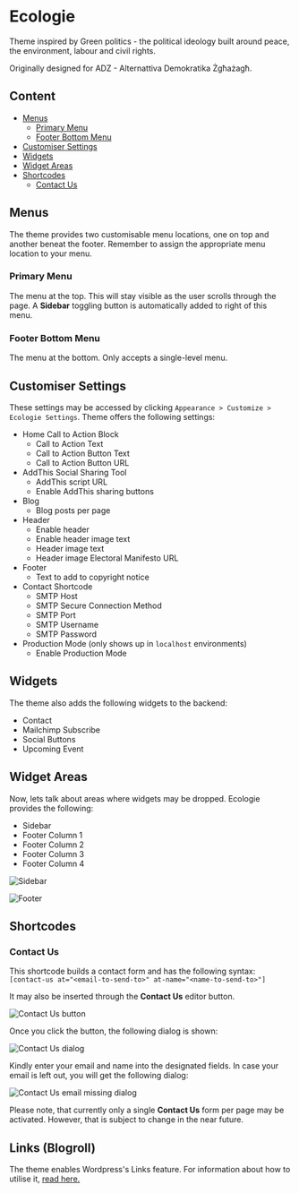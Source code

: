 # Ecologie
Theme inspired by Green politics - the political ideology built around peace, the environment, labour and civil rights.

Originally designed for ADZ - Alternattiva Demokratika Żgħażagħ.

## Content
* [Menus](#menus "Menus")
  - [Primary Menu](#primary-menu "Primary Menu")
  - [Footer Bottom Menu](#footer-bottom-menu "Footer Bottom Menu")
* [Customiser Settings](#customiser-settings "Customiser Settings")
* [Widgets](#widgets "Widgets")
* [Widget Areas](#widget-areas "Widget Areas")
* [Shortcodes](#shortcodes "Shortcodes")
  - [Contact Us](#contact-us "Contact Us")

## Menus
The theme provides two customisable menu locations, one on top and another beneat the footer. Remember to assign the 
appropriate menu location to your menu.

### Primary Menu
The menu at the top. This will stay visible as the user scrolls through the page. A **Sidebar** toggling button is 
automatically added to right of this menu.

### Footer Bottom Menu
The menu at the bottom. Only accepts a single-level menu.

## Customiser Settings
These settings may be accessed by clicking `` Appearance > Customize > Ecologie Settings ``. Theme offers the following 
settings:
* Home Call to Action Block
  - Call to Action Text
  - Call to Action Button Text
  - Call to Action Button URL
* AddThis Social Sharing Tool
  - AddThis script URL
  - Enable AddThis sharing buttons
* Blog
  - Blog posts per page
* Header
  - Enable header
  - Enable header image text
  - Header image text
  - Header image Electoral Manifesto URL
* Footer
  - Text to add to copyright notice
* Contact Shortcode
  - SMTP Host
  - SMTP Secure Connection Method
  - SMTP Port
  - SMTP Username
  - SMTP Password
* Production Mode (only shows up in `` localhost `` environments)
  - Enable Production Mode

## Widgets
The theme also adds the following widgets to the backend:
* Contact
* Mailchimp Subscribe
* Social Buttons
* Upcoming Event

## Widget Areas
Now, lets talk about areas where widgets may be dropped. Ecologie provides the following:
* Sidebar
* Footer Column 1
* Footer Column 2
* Footer Column 3
* Footer Column 4

![Sidebar](https://github.com/dannydes/ecologie/raw/master/screenshots/widget-areas/sidebar.png "Sidebar")

![Footer](https://github.com/dannydes/ecologie/raw/master/screenshots/widget-areas/footer.png "Footer")

## Shortcodes
### Contact Us
This shortcode builds a contact form and has the following syntax: 
`` [contact-us at="<email-to-send-to>" at-name="<name-to-send-to>"] ``

It may also be inserted through the **Contact Us** editor button.

![Contact Us button](https://github.com/dannydes/ecologie/raw/master/screenshots/shortcodes/contact-us-btn.png "Contact Us button")

Once you click the button, the following dialog is shown:

![Contact Us dialog](https://github.com/dannydes/ecologie/raw/master/screenshots/shortcodes/contact-us-dialog.png "Contact Us dialog")

Kindly enter your email and name into the designated fields. In case your email is left out, you will get the following dialog:

![Contact Us email missing dialog](https://github.com/dannydes/ecologie/raw/master/screenshots/shortcodes/contact-us-email-missing.png "Contact Us email missing dialog")

Please note, that currently only a single **Contact Us** form per page may be activated. However, that is subject to change in the near future.

## Links (Blogroll)
The theme enables Wordpress's Links feature. For information about how to utilise it, [read here.](https://codex.wordpress.org/Links_Manager "Links (Blogroll)")